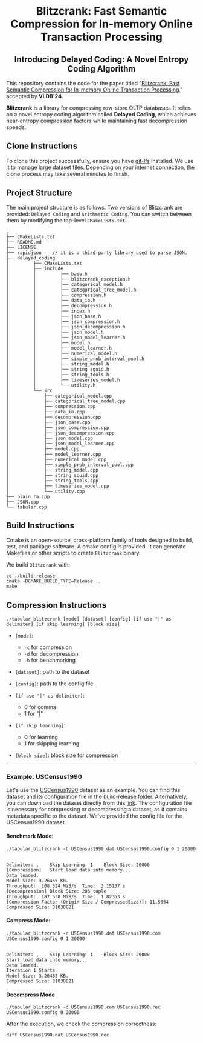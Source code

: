 # <div align="center"> Blitzcrank: Fast Semantic Compression for In-memory Online Transaction Processing </div>
## <div align="center"> Introducing Delayed Coding: A Novel Entropy Coding Algorithm  </div>


This repository contains the code for the paper titled "[Blitzcrank: Fast Semantic Compression for In-memory Online Transaction Processing](https://arxiv.org/abs/2406.13107)," accepted by **VLDB'24**.

**Blitzcrank** is a library for compressing row-store OLTP databases. It relies on a novel entropy coding algorithm called **Delayed Coding**, which achieves near-entropy compression factors while maintaining fast decompression speeds.

## Clone Instructions

To clone this project successfully, ensure you have [git-lfs](https://git-lfs.com/) installed. We use it to manage large dataset files. Depending on your internet connection, the clone process may take several minutes to finish.

## Project Structure

The main project structure is as follows. Two versions of Blitzcrank are provided: `Delayed Coding` and `Arithmetic Coding`. You can switch between them by modifying the top-level `CMakeLists.txt`.


```
.
├── CMakeLists.txt
├── README.md
├── LICENSE
├── rapidjson    // it is a third-party library used to parse JSON.
├── delayed_coding
│         ├── CMakeLists.txt
│         ├── include
│         │         ├── base.h
│         │         ├── blitzcrank_exception.h
│         │         ├── categorical_model.h
│         │         ├── categorical_tree_model.h
│         │         ├── compression.h
│         │         ├── data_io.h
│         │         ├── decompression.h
│         │         ├── index.h
│         │         ├── json_base.h
│         │         ├── json_compression.h
│         │         ├── json_decompression.h
│         │         ├── json_model.h
│         │         ├── json_model_learner.h
│         │         ├── model.h
│         │         ├── model_learner.h
│         │         ├── numerical_model.h
│         │         ├── simple_prob_interval_pool.h
│         │         ├── string_model.h
│         │         ├── string_squid.h
│         │         ├── string_tools.h
│         │         ├── timeseries_model.h
│         │         └── utility.h
│         └── src
│             ├── categorical_model.cpp
│             ├── categorical_tree_model.cpp
│             ├── compression.cpp
│             ├── data_io.cpp
│             ├── decompression.cpp
│             ├── json_base.cpp
│             ├── json_compression.cpp
│             ├── json_decompression.cpp
│             ├── json_model.cpp
│             ├── json_model_learner.cpp
│             ├── model.cpp
│             ├── model_learner.cpp
│             ├── numerical_model.cpp
│             ├── simple_prob_interval_pool.cpp
│             ├── string_model.cpp
│             ├── string_squid.cpp
│             ├── string_tools.cpp
│             ├── timeseries_model.cpp
│             └── utility.cpp
├── plain_ra.cpp
├── JSON.cpp
└── tabular.cpp

```


## Build Instructions


Cmake is an open-source, cross-platform family of tools designed to build, test, and package software. A cmake config is provided. It can generate Makefiles or other scripts to create `Blitzcrank` binary.

We build `Blitzcrank` with:

```shell
cd ./build-release
cmake -DCMAKE_BUILD_TYPE=Release ..
make
```


## Compression Instructions

```shell
./tabular_blitzcrank [mode] [dataset] [config] [if use "|" as delimiter] [if skip learning] [block size]
```

- `[mode]`: 
    - `-c` for compression
    - `-d` for decompression
    - `-b` for benchmarking

- `[dataset]`: path to the dataset

- `[config]`: path to the config file

- `[if use "|" as delimiter]`: 
    - 0 for comma
    - 1 for "|"

- `[if skip learning]`: 
    - 0 for learning
    - 1 for skipping learning

- `[block size]`: block size for compression

----

### Example: USCensus1990

Let's use the [USCensus1990](https://archive.ics.uci.edu/ml/datasets/US+Census+Data+(1990)) dataset as an example. You can find this dataset and its configuration file in the [build-release](https://github.com/YimingQiao/Blitzcrank/tree/main/build-release) folder. Alternatively, you can download the dataset directly from this [link](https://drive.google.com/file/d/1Lpo_LcmC0tqR-Gl7yyvPO7xIcwe5ZP9_/view?usp=drive_link). The configuration file is necessary for compressing or decompressing a dataset, as it contains metadata specific to the dataset. We've provided the config file for the USCensus1990 dataset.

#### Benchmark Mode:


    ./tabular_blitzcrank -b USCensus1990.dat USCensus1990.config 0 1 20000
    
    
    Delimiter: ,	Skip Learning: 1	Block Size: 20000	
    [Compression]	Start load data into memory...
    Data loaded.
    Model Size: 3.26465 KB. 
    Throughput:  108.524 MiB/s	Time:  3.15137 s
    [Decompression]	Block Size: 286 tuple
    Throughput:  187.538 MiB/s	Time:  1.82363 s
    [Compression Factor (Origin Size / CompressedSize)]: 11.5654
    Compressed Size: 31030821


#### Compress Mode:

    ./tabular_blitzcrank -c USCensus1990.dat USCensus1990.com USCensus1990.config 0 1 20000


    Delimiter: ,	Skip Learning: 1	Block Size: 20000	
    Start load data into memory...
    Data loaded.
    Iteration 1 Starts
    Model Size: 3.26465 KB. 
    Compressed Size: 31030821
    

#### Decompress Mode

    ./tabular_blitzcrank -d USCensus1990.com USCensus1990.rec USCensus1990.config 0 20000

After the execution, we check the compression correctness:

    diff USCensus1990.dat USCensus1990.rec

